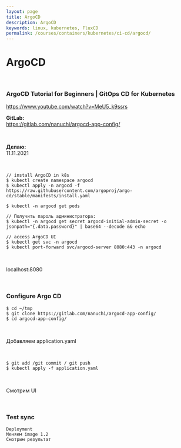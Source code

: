 ```yaml
---
layout: page
title: ArgoCD
description: ArgoCD
keywords: linux, kubernetes, FluxCD
permalink: /courses/containers/kubernetes/ci-cd/argocd/
---
```


# ArgoCD

<br/>

### ArgoCD Tutorial for Beginners | GitOps CD for Kubernetes

https://www.youtube.com/watch?v=MeU5_k9ssrs

**GitLab:**  
https://gitlab.com/nanuchi/argocd-app-config/

<br/>

**Делаю:**  
11.11.2021

<br/>

```
// install ArgoCD in k8s
$ kubectl create namespace argocd
$ kubectl apply -n argocd -f https://raw.githubusercontent.com/argoproj/argo-cd/stable/manifests/install.yaml

$ kubectl -n argocd get pods

// Получить пароль администратора:
$ kubectl -n argocd get secret argocd-initial-admin-secret -o jsonpath="{.data.password}" | base64 --decode && echo

// access ArgoCD UI
$ kubectl get svc -n argocd
$ kubectl port-forward svc/argocd-server 8080:443 -n argocd
```

<br/>

localhost:8080

<br/>

### Configure Argo CD

```
$ cd ~/tmp
$ git clone https://gitlab.com/nanuchi/argocd-app-config/
$ cd argocd-app-config/
```

<br/>

Добавляем application.yaml

<br/>

```
$ git add /git commit / git push
$ kubectl apply -f application.yaml
```

<br/>

Смотрим UI

<br/>

### Test sync

```
Deployment
Меняем image 1.2
Смотрим результат
```
